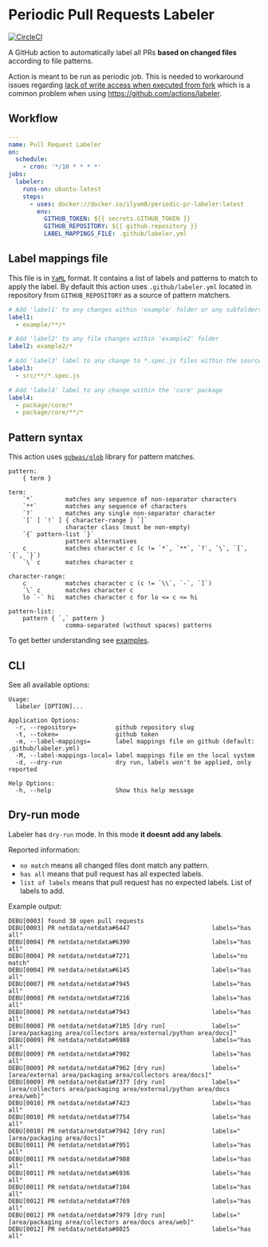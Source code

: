 # Periodic Pull Requests Labeler

[![CircleCI](https://circleci.com/gh/ilyam8/periodic-pr-labeler.svg?style=svg)](https://circleci.com/gh/ilyam8/periodic-pr-labeler)

A GitHub action to automatically label all PRs **based on changed files** according to file patterns.

Action is meant to be run as periodic job. This is needed to workaround issues regarding
[lack of write access when executed from fork](https://help.github.com/en/actions/automating-your-workflow-with-github-actions/authenticating-with-the-github_token#permissions-for-the-github_token)
which is a common problem when using https://github.com/actions/labeler.

## Workflow

```yaml
---
name: Pull Request Labeler
on:
  schedule:
    - cron: '*/10 * * * *'
jobs:
  labeler:
    runs-on: ubuntu-latest
    steps:
      - uses: docker://docker.io/ilyam8/periodic-pr-labeler:latest
        env:
          GITHUB_TOKEN: ${{ secrets.GITHUB_TOKEN }}
          GITHUB_REPOSITORY: ${{ github.repository }}
          LABEL_MAPPINGS_FILE: .github/labeler.yml
```

## Label mappings file

This file is in [`YaML`](https://yaml.org/) format. It contains a list of labels and patterns to match to apply the label.
By default this action uses `.github/labeler.yml` located in repository from `GITHUB_REPOSITORY` as a source of pattern matchers.

```yaml
# Add 'label1' to any changes within 'example' folder or any subfolders
label1:
  - example/**/*

# Add 'label2' to any file changes within 'example2' folder
label2: example2/*

# Add 'label3' label to any change to *.spec.js files within the source dir
label3:
  - src/**/*.spec.js

# Add 'label4' label to any change within the 'core' package
label4:
  - package/core/*
  - package/core/**/*
```

## Pattern syntax

This action uses [`gobwas/glob`](https://github.com/gobwas/glob) library for pattern matches.

```console
pattern:
    { term }

term:
    `*`         matches any sequence of non-separator characters
    `**`        matches any sequence of characters
    `?`         matches any single non-separator character
    `[` [ `!` ] { character-range } `]`
                character class (must be non-empty)
    `{` pattern-list `}`
                pattern alternatives
    c           matches character c (c != `*`, `**`, `?`, `\`, `[`, `{`, `}`)
    `\` c       matches character c

character-range:
    c           matches character c (c != `\\`, `-`, `]`)
    `\` c       matches character c
    lo `-` hi   matches character c for lo <= c <= hi

pattern-list:
    pattern { `,` pattern }
                comma-separated (without spaces) patterns
```

To get better understanding see [examples](https://github.com/gobwas/glob#example).

## CLI

See all available options:

```console
Usage:
  labeler [OPTION]...

Application Options:
  -r, --repository=           github repository slug
  -t, --token=                github token
  -m, --label-mappings=       label mappings file on github (default: .github/labeler.yml)
  -M, --label-mappings-local= label mappings file on the local system
  -d, --dry-run               dry run, labels won't be applied, only reported

Help Options:
  -h, --help                  Show this help message
```

## Dry-run mode

Labeler has `dry-run` mode. In this mode **it doesnt add any labels**.

Reported information:

- `no match` means all changed files dont match any pattern.
- `has all` means that pull request has all expected labels.
- `list of labels` means that pull request has no expected labels. List of labels to add.

Example output:

```console
DEBU[0003] found 38 open pull requests
DEBU[0003] PR netdata/netdata#6447                       labels="has all"
DEBU[0004] PR netdata/netdata#6390                       labels="has all"
DEBU[0004] PR netdata/netdata#7271                       labels="no match"
DEBU[0004] PR netdata/netdata#6145                       labels="has all"
DEBU[0007] PR netdata/netdata#7945                       labels="has all"
DEBU[0008] PR netdata/netdata#7216                       labels="has all"
DEBU[0008] PR netdata/netdata#7943                       labels="has all"
DEBU[0008] PR netdata/netdata#7185 [dry run]             labels="[area/packaging area/collectors area/external/python area/docs]"
DEBU[0009] PR netdata/netdata#6988                       labels="has all"
DEBU[0009] PR netdata/netdata#7902                       labels="has all"
DEBU[0009] PR netdata/netdata#7962 [dry run]             labels="[area/external area/packaging area/collectors area/docs]"
DEBU[0009] PR netdata/netdata#7377 [dry run]             labels="[area/collectors area/packaging area/external/python area/docs area/web]"
DEBU[0010] PR netdata/netdata#7423                       labels="has all"
DEBU[0010] PR netdata/netdata#7754                       labels="has all"
DEBU[0010] PR netdata/netdata#7942 [dry run]             labels="[area/packaging area/docs]"
DEBU[0011] PR netdata/netdata#7951                       labels="has all"
DEBU[0011] PR netdata/netdata#7988                       labels="has all"
DEBU[0011] PR netdata/netdata#6936                       labels="has all"
DEBU[0011] PR netdata/netdata#7104                       labels="has all"
DEBU[0012] PR netdata/netdata#7769                       labels="has all"
DEBU[0012] PR netdata/netdata#7979 [dry run]             labels="[area/packaging area/collectors area/docs area/web]"
DEBU[0012] PR netdata/netdata#8025                       labels="has all"
```
